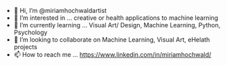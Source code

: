 - 👋 Hi, I’m @miriamhochwaldartist
- 👀 I’m interested in ... creative or health applications to machine learning
- 🌱 I’m currently learning ... Visual Art/ Design, Machine Learning, Python, Psychology
- 💞️ I’m looking to collaborate on Machine Learning, Visual Art, eHelath projects
- 📫 How to reach me ... https://www.linkedin.com/in/miriamhochwald/

<!---
miriamhochwaldartist/miriamhochwaldartist is a ✨ special ✨ repository because its `README.md` (this file) appears on your GitHub profile.
You can click the Preview link to take a look at your changes.
--->
